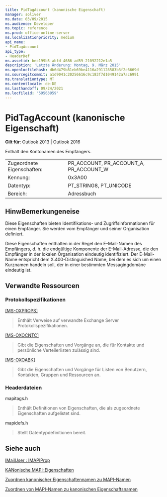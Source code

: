 ```yaml
---
title: PidTagAccount (kanonische Eigenschaft)
manager: soliver
ms.date: 03/09/2015
ms.audience: Developer
ms.topic: reference
ms.prod: office-online-server
ms.localizationpriority: medium
api_name:
- PidTagAccount
api_type:
- HeaderDef
ms.assetid: bec199b5-abfd-4686-ad59-21092212e1a5
description: 'Letzte Änderung: Montag, 9. März 2015'
ms.openlocfilehash: db6d479b81eb69be4116a291128583b3f2c6669d
ms.sourcegitcommit: a1d9041c20256616c9c183f7d1049142a7ac6991
ms.translationtype: MT
ms.contentlocale: de-DE
ms.lasthandoff: 09/24/2021
ms.locfileid: "59563959"
---
```

# <a name="pidtagaccount-canonical-property"></a>PidTagAccount (kanonische Eigenschaft)

  
  
**Gilt für**: Outlook 2013 | Outlook 2016 
  
Enthält den Kontonamen des Empfängers. 
  
|||
|:-----|:-----|
|Zugeordnete Eigenschaften:  <br/> |PR_ACCOUNT, PR_ACCOUNT_A, PR_ACCOUNT_W  <br/> |
|Kennung:  <br/> |0x3A00  <br/> |
|Datentyp:  <br/> |PT_STRING8, PT_UNICODE  <br/> |
|Bereich:  <br/> |Adressbuch  <br/> |
   
## <a name="remarks"></a>HinwBemerkungeneise

Diese Eigenschaften bieten Identifikations- und Zugriffsinformationen für einen Empfänger. Sie werden vom Empfänger und seiner Organisation definiert.
  
Diese Eigenschaften enthalten in der Regel den E-Mail-Namen des Empfängers, d. h. die endgültige Komponente der E-Mail-Adresse, die den Empfänger in der lokalen Organisation eindeutig identifiziert. Der E-Mail-Name entspricht dem X.400-Distinguished Name, bei dem es sich um einen Kurznamen handeln soll, der in einer bestimmten Messagingdomäne eindeutig ist.
  
## <a name="related-resources"></a>Verwandte Ressourcen

### <a name="protocol-specifications"></a>Protokollspezifikationen

[[MS-OXPROPS]](https://msdn.microsoft.com/library/f6ab1613-aefe-447d-a49c-18217230b148%28Office.15%29.aspx)
  
> Enthält Verweise auf verwandte Exchange Server Protokollspezifikationen.
    
[[MS-OXOCNTC]](https://msdn.microsoft.com/library/9b636532-9150-4836-9635-9c9b756c9ccf%28Office.15%29.aspx)
  
> Gibt die Eigenschaften und Vorgänge an, die für Kontakte und persönliche Verteilerlisten zulässig sind.
    
[[MS-OXOABK]](https://msdn.microsoft.com/library/f4cf9b4c-9232-4506-9e71-2270de217614%28Office.15%29.aspx)
  
> Gibt die Eigenschaften und Vorgänge für Listen von Benutzern, Kontakten, Gruppen und Ressourcen an.
    
### <a name="header-files"></a>Headerdateien

mapitags.h
  
> Enthält Definitionen von Eigenschaften, die als zugeordnete Eigenschaften aufgelistet sind.
    
mapidefs.h
  
> Stellt Datentypdefinitionen bereit.
    
## <a name="see-also"></a>Siehe auch



[IMailUser : IMAPIProp](imailuserimapiprop.md)


[KANonische MAPI-Eigenschaften](mapi-canonical-properties.md)
  
[Zuordnen kanonischer Eigenschaftennamen zu MAPI-Namen](mapping-canonical-property-names-to-mapi-names.md)
  
[Zuordnen von MAPI-Namen zu kanonischen Eigenschaftsnamen](mapping-mapi-names-to-canonical-property-names.md)

